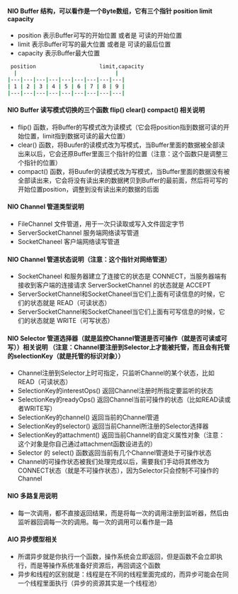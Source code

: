 #### NIO Buffer 结构，可以看作是一个Byte数组，它有三个指针 position limit capacity
 - position 表示Buffer可写的开始位置 或者是 可读的开始位置
 - limit 表示Buffer可写的最大位置 或者是 可读的最后位置
 - capacity 表示Buffer最大位置
```bash
 position                    limit,capacity
  |                               |
|---|---|---|---|---|---|---|---|---|
| 1 | 2 | 3 | 4 | 5 | 6 | 7 | 8 | 9 |
|---|---|---|---|---|---|---|---|---|
```

#### NIO Buffer 读写模式切换的三个函数 flip() clear() compact() 相关说明
 - flip() 函数，将Buffer的写模式改为读模式（它会将position指到数据可读的开始位置，limit指到数据可读的最大位置）
 - clear() 函数，将Buufer的读模式改为写模式，当Buffer里面的数据被全部读出来以后，它会还原Buffer里面三个指针的位置（注意：这个函数只是调整三个指针的位置）
 - compact() 函数，将Buufer的读模式改为写模式，当Buffer里面的数据没有被全部读出来，它会将没有读出来的数据拷贝到Buffer的最前面，然后将可写的开始位置position，调整到没有读出来的数据的后面
 
#### NIO Channel 管道类型说明
 - FileChannel 文件管道，用于一次只读取或写入文件固定字节
 - ServerSocketChannel 服务端网络读写管道
 - SocketChaneel 客户端网络读写管道
 
#### NIO Channel 管道状态说明（注意：这个指针对网络管道）
 - SocketChaneel 和服务器建立了连接它的状态是 CONNECT，当服务器端有接收到客户端的连接请求 ServerSocketChannel 的状态就是 ACCEPT
 - ServerSocketChannel和SocketChaneel当它们上面有可读信息的时候，它们的状态就是 READ（可读状态）
 - ServerSocketChannel和SocketChaneel当它们上面有可写信息的时候，它们的状态就是 WRITE（可写状态）
 
#### NIO Selector 管道选择器（就是监控Channel管道是否可操作（就是否可读或可写））相关说明 （注意：Channel要注册到Selector上才能被托管，而且会有托管的selectionKey（就是托管的标识对象））
 - Channel注册到Selector上时可指定，只监听Channel的某个状态，比如 READ（可读状态） 
 - SelectionKey的interestOps() 返回Channel注册时所指定要监听的状态
 - SelectionKey的readyOps() 返回Channel当前可操作的状态（比如READ读或者WRITE写）
 - SelectionKey的channel() 返回当前的Channel管道
 - SelectionKey的selector() 返回当前Channel所注册的Selector选择器
 - SelectionKey的attachment() 返回当前Channel的自定义属性对象（注意：这个对象是你自己通过attachment函数设进去的）
 - Selector 的 select() 函数返回当前有几个Channel管道处于可操作状态
 - Channel的可操作状态被我们处理完成以后，需要我们手动将其修改为CONNECT状态（就是不可操作状态），因为Selector只会控制不可操作的Channel
 
#### NIO 多路复用说明
 - 每一次调用，都不直接返回结果，而是将每一次的调用注册到监听器，然后由监听器回调每一次的调用。每一次的调用可以看作是一路
#### AIO 异步模型相关
 - 所谓异步就是你执行一个函数，操作系统会立即返回，但是函数不会立即执行，而是等操作系统准备好资源后，再回调这个函数
 - 异步和线程的区别就是：线程是在不同的线程里面完成的，而异步可能会在同一个线程里面执行（异步的资源其实是一个线程池）